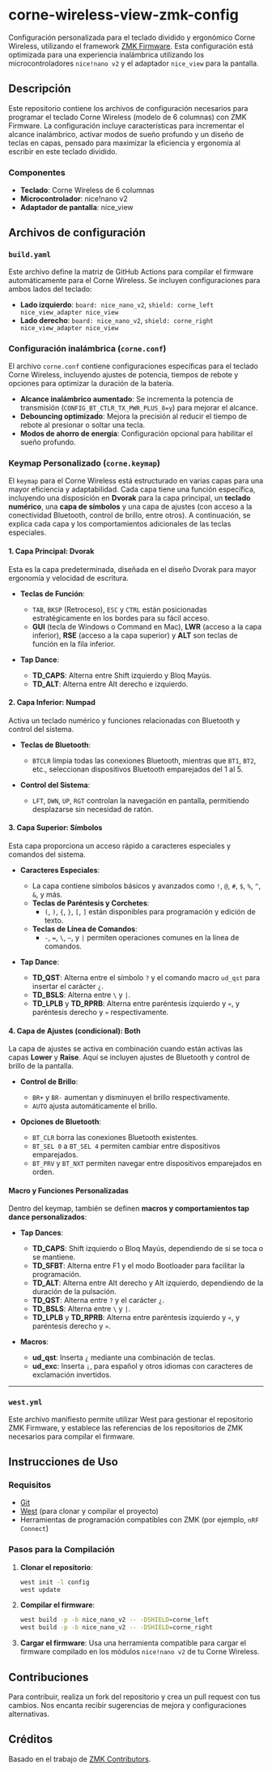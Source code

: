 # corne-wireless-view-zmk-config

Configuración personalizada para el teclado dividido y ergonómico Corne Wireless, utilizando el framework [ZMK Firmware](https://zmk.dev/). Esta configuración está optimizada para una experiencia inalámbrica utilizando los microcontroladores `nice!nano v2` y el adaptador `nice_view` para la pantalla.

## Descripción

Este repositorio contiene los archivos de configuración necesarios para programar el teclado Corne Wireless (modelo de 6 columnas) con ZMK Firmware. La configuración incluye características para incrementar el alcance inalámbrico, activar modos de sueño profundo y un diseño de teclas en capas, pensado para maximizar la eficiencia y ergonomía al escribir en este teclado dividido.

### Componentes

- **Teclado**: Corne Wireless de 6 columnas
- **Microcontrolador**: nice!nano v2
- **Adaptador de pantalla**: nice_view

## Archivos de configuración

### `build.yaml`

Este archivo define la matriz de GitHub Actions para compilar el firmware automáticamente para el Corne Wireless. Se incluyen configuraciones para ambos lados del teclado:

- **Lado izquierdo**: `board: nice_nano_v2`, `shield: corne_left nice_view_adapter nice_view`
- **Lado derecho**: `board: nice_nano_v2`, `shield: corne_right nice_view_adapter nice_view`

### Configuración inalámbrica (`corne.conf`)

El archivo `corne.conf` contiene configuraciones específicas para el teclado Corne Wireless, incluyendo ajustes de potencia, tiempos de rebote y opciones para optimizar la duración de la batería.

- **Alcance inalámbrico aumentado**: Se incrementa la potencia de transmisión (`CONFIG_BT_CTLR_TX_PWR_PLUS_8=y`) para mejorar el alcance.
- **Debouncing optimizado**: Mejora la precisión al reducir el tiempo de rebote al presionar o soltar una tecla.
- **Modos de ahorro de energía**: Configuración opcional para habilitar el sueño profundo.

### Keymap Personalizado (`corne.keymap`)

El `keymap` para el Corne Wireless está estructurado en varias capas para una mayor eficiencia y adaptabilidad. Cada capa tiene una función específica, incluyendo una disposición en **Dvorak** para la capa principal, un **teclado numérico**, una **capa de símbolos** y una capa de ajustes (con acceso a la conectividad Bluetooth, control de brillo, entre otros). A continuación, se explica cada capa y los comportamientos adicionales de las teclas especiales.

#### 1. Capa Principal: **Dvorak**

Esta es la capa predeterminada, diseñada en el diseño Dvorak para mayor ergonomía y velocidad de escritura.

- **Teclas de Función**:
  - `TAB`, `BKSP` (Retroceso), `ESC` y `CTRL` están posicionadas estratégicamente en los bordes para su fácil acceso.
  - **GUI** (tecla de Windows o Command en Mac), **LWR** (acceso a la capa inferior), **RSE** (acceso a la capa superior) y **ALT** son teclas de función en la fila inferior.
  
- **Tap Dance**:
  - **TD_CAPS**: Alterna entre Shift izquierdo y Bloq Mayús.
  - **TD_ALT**: Alterna entre Alt derecho e izquierdo.

#### 2. Capa Inferior: **Numpad**

Activa un teclado numérico y funciones relacionadas con Bluetooth y control del sistema.

- **Teclas de Bluetooth**:
  - `BTCLR` limpia todas las conexiones Bluetooth, mientras que `BT1`, `BT2`, etc., seleccionan dispositivos Bluetooth emparejados del 1 al 5.

- **Control del Sistema**:
  - `LFT`, `DWN`, `UP`, `RGT` controlan la navegación en pantalla, permitiendo desplazarse sin necesidad de ratón.

#### 3. Capa Superior: **Símbolos**

Esta capa proporciona un acceso rápido a caracteres especiales y comandos del sistema.

- **Caracteres Especiales**:
  - La capa contiene símbolos básicos y avanzados como `!`, `@`, `#`, `$`, `%`, `^`, `&`, y más.
  - **Teclas de Paréntesis y Corchetes**:
    - `(`, `)`, `{`, `}`, `[`, `]` están disponibles para programación y edición de texto.
  - **Teclas de Línea de Comandos**:
    - `-`, `=`, `\`, `~`, y `|` permiten operaciones comunes en la línea de comandos.

- **Tap Dance**:
  - **TD_QST**: Alterna entre el símbolo `?` y el comando macro `ud_qst` para insertar el carácter `¿`.
  - **TD_BSLS**: Alterna entre `\` y `|`.
  - **TD_LPLB** y **TD_RPRB**: Alterna entre paréntesis izquierdo y `«`, y paréntesis derecho y `»` respectivamente.

#### 4. Capa de Ajustes (condicional): **Both**

La capa de ajustes se activa en combinación cuando están activas las capas **Lower** y **Raise**. Aquí se incluyen ajustes de Bluetooth y control de brillo de la pantalla.

- **Control de Brillo**:
  - `BR+` y `BR-` aumentan y disminuyen el brillo respectivamente.
  - `AUTO` ajusta automáticamente el brillo.

- **Opciones de Bluetooth**:
  - `BT_CLR` borra las conexiones Bluetooth existentes.
  - `BT_SEL 0` a `BT_SEL 4` permiten cambiar entre dispositivos emparejados.
  - `BT_PRV` y `BT_NXT` permiten navegar entre dispositivos emparejados en orden.

#### Macro y Funciones Personalizadas

Dentro del keymap, también se definen **macros y comportamientos tap dance personalizados**:

- **Tap Dances**:
  - **TD_CAPS**: Shift izquierdo o Bloq Mayús, dependiendo de si se toca o se mantiene.
  - **TD_SFBT**: Alterna entre F1 y el modo Bootloader para facilitar la programación.
  - **TD_ALT**: Alterna entre Alt derecho y Alt izquierdo, dependiendo de la duración de la pulsación.
  - **TD_QST**: Alterna entre `?` y el carácter `¿`.
  - **TD_BSLS**: Alterna entre `\` y `|`.
  - **TD_LPLB** y **TD_RPRB**: Alterna entre paréntesis izquierdo y `«`, y paréntesis derecho y `»`.

- **Macros**:
  - **ud_qst**: Inserta `¿` mediante una combinación de teclas.
  - **ud_exc**: Inserta `¡`, para español y otros idiomas con caracteres de exclamación invertidos.

---

### `west.yml`

Este archivo manifiesto permite utilizar West para gestionar el repositorio ZMK Firmware, y establece las referencias de los repositorios de ZMK necesarios para compilar el firmware.

## Instrucciones de Uso

### Requisitos

- [Git](https://git-scm.com/)
- [West](https://docs.zephyrproject.org/latest/guides/west/index.html) (para clonar y compilar el proyecto)
- Herramientas de programación compatibles con ZMK (por ejemplo, `nRF Connect`)

### Pasos para la Compilación

1. **Clonar el repositorio**:
   ```bash
   west init -l config
   west update
   ```

2. **Compilar el firmware**:
   ```bash
   west build -p -b nice_nano_v2 -- -DSHIELD=corne_left
   west build -p -b nice_nano_v2 -- -DSHIELD=corne_right
   ```

3. **Cargar el firmware**: Usa una herramienta compatible para cargar el firmware compilado en los módulos `nice!nano v2` de tu Corne Wireless.

## Contribuciones

Para contribuir, realiza un fork del repositorio y crea un pull request con tus cambios. Nos encanta recibir sugerencias de mejora y configuraciones alternativas.

## Créditos

Basado en el trabajo de [ZMK Contributors](https://zmk.dev/).
